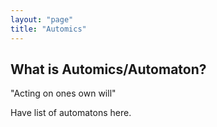 ```yaml
---
layout: "page"
title: "Automics"
---
```


## What is Automics/Automaton?

"Acting on ones own will"

Have list of automatons here.
